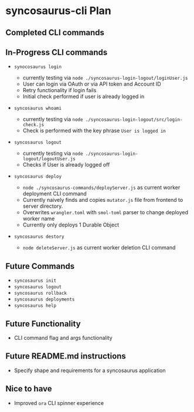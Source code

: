 # syncosaurus-cli Plan

## Completed CLI commands

## In-Progress CLI commands

- `synocosaurus login`
  - currently testing via `node ./syncosaurus-login-logout/loginUser.js`
  - User can login via OAuth or via API token and Account ID
  - Retry functionality if login fails
  - Initial check performed if user is already logged in

- `syncosaurus whoami`
  - currently testing via `node ./syncosaurus-login-logout/src/login-check.js`
  - Check is performed with the key phrase `User is logged in`

- `syncosaurus logout`
  - currently testing via `node ./syncosaurus-login-logout/logoutUser.js`
  - Checks if User is already logged off

- `syncosaurus deploy`
  - `node ./syncosaurus-commands/deployServer.js` as current worker deployment CLI command
  - Currently naively finds and copies `mutator.js` file from frontend to server directory.
  - Overwrites `wrangler.toml` with `smol-toml` parser to change deployed worker name
  - Currently only deploys 1 Durable Object

- `syncosaurus destory`
  - `node deleteServer.js` as current worker deletion CLI command

## Future Commands

- `syncosaurus init`
- `syncosaurus logout`
- `syncosaurus rollback`
- `syncosaurus deployments`
- `syncosaurus help`

## Future Functionality

- CLI command flag and args functionality

## Future README.md instructions

- Specify shape and requirements for a syncosaurus application

## Nice to have

- Improved `ora` CLI spinner experience


